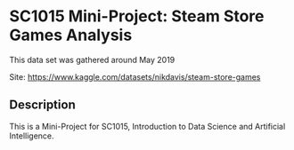# SC1015 Mini-Project: Steam Store Games Analysis
This data set was gathered around May 2019

Site: https://www.kaggle.com/datasets/nikdavis/steam-store-games

## Description
This is a Mini-Project for SC1015, Introduction to Data Science and Artificial Intelligence.


